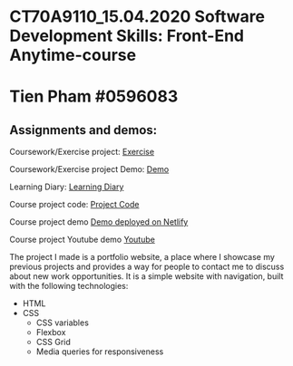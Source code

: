 # CT70A9110_15.04.2020 Software Development Skills: Front-End Anytime-course

# Tien Pham #0596083

## Assignments and demos:
Coursework/Exercise project: [Exercise](https://github.com/tienpham94/LUT-software-skills-frontend/tree/master/exercises-coursework/modern_portfolio)

Coursework/Exercise project Demo: [Demo](https://tienpham94.github.io/modern_portfolio/)

Learning Diary: [Learning Diary](https://github.com/tienpham94/LUT-software-skills-frontend/tree/master/learning-diary/learning-diary.md)

Course project code: [Project Code](https://github.com/tienpham94/LUT-software-skills-frontend/tree/master/project/portfolio)

Course project demo [Demo deployed on Netlify](https://tien-lut-frontend-project.netlify.app/)

Course project Youtube demo [Youtube](https://www.youtube.com/watch?v=mi-o47SlHm4)

The project I made is a portfolio website, a place where I showcase my previous projects and provides a way for people to contact me to discuss about new work opportunities. It is a simple website with navigation, built with the following technologies:
- HTML 
- CSS 
  + CSS variables
  + Flexbox
  + CSS Grid
  + Media queries for responsiveness
